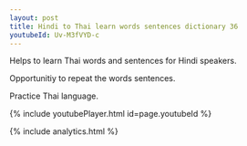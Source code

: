 ```yaml
---
layout: post
title: Hindi to Thai learn words sentences dictionary 36 
youtubeId: Uv-M3fVYD-c
---
```

 
 
Helps to learn Thai words and sentences for Hindi speakers.

Opportunitiy to repeat the words sentences. 

Practice Thai language. 
 
{% include youtubePlayer.html id=page.youtubeId %}
 
 
{% include analytics.html %}